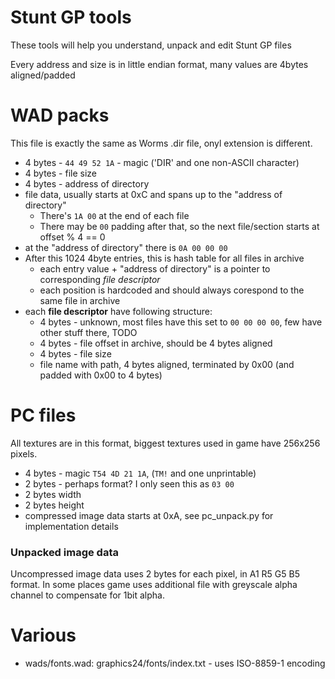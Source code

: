 Stunt GP tools
==
These tools will help you understand, unpack and edit Stunt GP files

Every address and size is in little endian format, many values are 4bytes aligned/padded

# WAD packs
This file is exactly the same as Worms .dir file, onyl extension is different.  

* 4 bytes - `44 49 52 1A` - magic ('DIR' and one non-ASCII character)
* 4 bytes - file size
* 4 bytes - address of directory
* file data, usually starts at 0xC and spans up to the "address of directory"
    * There's `1A 00` at the end of each file
    * There may be `00` padding after that, so the next file/section starts at offset % 4 == 0
* at the "address of directory" there is `0A 00 00 00`
* After this 1024 4byte entries, this is hash table for all files in archive
    * each entry value + "address of directory" is a pointer to corresponding *file descriptor*
    * each position is hardcoded and should always corespond to the same file in archive
* each **file descriptor** have following structure:
    * 4 bytes - unknown, most files have this set to `00 00 00 00`, few have other stuff there, TODO
    * 4 bytes - file offset in archive, should be 4 bytes aligned
    * 4 bytes - file size
    * file name with path, 4 bytes aligned, terminated by 0x00 (and padded with 0x00 to 4 bytes)

# PC files
All textures are in this format, biggest textures used in game have 256x256 pixels.

* 4 bytes - magic `T54 4D 21 1A`, (`TM!` and one unprintable)
* 2 bytes - perhaps format? I only seen this as `03 00`
* 2 bytes width
* 2 bytes height
* compressed image data starts at 0xA, see pc_unpack.py for implementation details

### Unpacked image data
Uncompressed image data uses 2 bytes for each pixel, in A1 R5 G5 B5 format. In some places game uses additional file with greyscale alpha channel to compensate for 1bit alpha.


# Various

* wads/fonts.wad: graphics24/fonts/index.txt - uses ISO-8859-1 encoding
